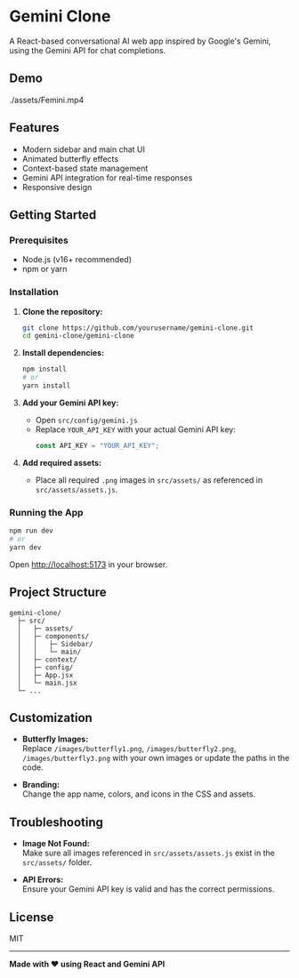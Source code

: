 # Gemini Clone

A React-based conversational AI web app inspired by Google's Gemini, using the Gemini API for chat completions.

<!-- Demo Video -->
## Demo

./assets/Femini.mp4

<!-- Or, if you want to embed it (works on GitHub preview, not all markdown renderers): -->
<!--
<video src="src/assets/demo.mp4" controls width="600"></video>
-->

## Features

- Modern sidebar and main chat UI
- Animated butterfly effects
- Context-based state management
- Gemini API integration for real-time responses
- Responsive design

## Getting Started

### Prerequisites

- Node.js (v16+ recommended)
- npm or yarn

### Installation

1. **Clone the repository:**
   ```sh
   git clone https://github.com/yourusername/gemini-clone.git
   cd gemini-clone/gemini-clone
   ```

2. **Install dependencies:**
   ```sh
   npm install
   # or
   yarn install
   ```

3. **Add your Gemini API key:**
   - Open `src/config/gemini.js`
   - Replace `YOUR_API_KEY` with your actual Gemini API key:
     ```js
     const API_KEY = "YOUR_API_KEY";
     ```

4. **Add required assets:**
   - Place all required `.png` images in `src/assets/` as referenced in `src/assets/assets.js`.

### Running the App

```sh
npm run dev
# or
yarn dev
```

Open [http://localhost:5173](http://localhost:5173) in your browser.

## Project Structure

```
gemini-clone/
  ├─ src/
  │   ├─ assets/
  │   ├─ components/
  │   │   ├─ Sidebar/
  │   │   └─ main/
  │   ├─ context/
  │   ├─ config/
  │   ├─ App.jsx
  │   └─ main.jsx
  └─ ...
```

## Customization

- **Butterfly Images:**  
  Replace `/images/butterfly1.png`, `/images/butterfly2.png`, `/images/butterfly3.png` with your own images or update the paths in the code.

- **Branding:**  
  Change the app name, colors, and icons in the CSS and assets.

## Troubleshooting

- **Image Not Found:**  
  Make sure all images referenced in `src/assets/assets.js` exist in the `src/assets/` folder.

- **API Errors:**  
  Ensure your Gemini API key is valid and has the correct permissions.

## License

MIT

---

**Made with ❤️ using React and Gemini API**